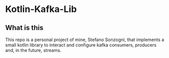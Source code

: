 # Kotlin-Kafka-Lib

## What is this

This repo is a personal project of mine, Stefano Sonzogni, 
that implements a small kotlin library to interact and configure 
kafka consumers, producers and, in the future, streams.